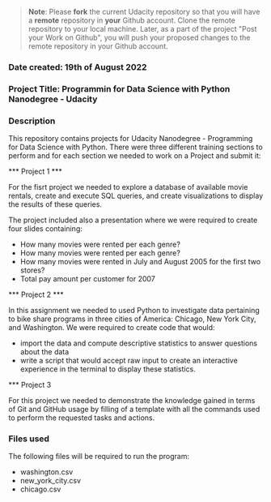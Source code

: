 >**Note**: Please **fork** the current Udacity repository so that you will have a **remote** repository in **your** Github account. Clone the remote repository to your local machine. Later, as a part of the project "Post your Work on Github", you will push your proposed changes to the remote repository in your Github account.

### Date created: 19th of August 2022


### Project Title: Programmin for Data Science with Python Nanodegree - Udacity


### Description
This repository contains projects for Udacity Nanodegree - Programming for Data Science with Python. There were three different training sections to perform and for each section we needed to work on a Project and submit it:

*** Project 1 ***

For the fisrt project we needed to explore a database of available movie rentals, create and execute SQL queries, and create visualizations to display the results of these queries.

The project included also a presentation where we were required to create four slides containing:

 - How many movies were rented per each genre?
 - How many movies were rented per each genre?
 - How many movies were rented in July and August 2005 for the first two stores?
 - Total pay amount per customer for 2007
 
 *** Project 2 ***

In this assignment we needed to used Python to investigate data pertaining to bike share programs in three cities of America: Chicago, New York City, and Washington. We were required to create code that would:

 - import the data and compute descriptive statistics to answer questions about the data
 - write a script that would accept raw input to create an interactive experience in the terminal to display these statistics.

*** Project 3 

For this project we needed to demonstrate the knowledge gained in terms of Git and GitHub usage by filling of a template with all the commands used to perform the requested tasks and actions.

### Files used
The following files will be required to run the program:

 - washington.csv 
 - new_york_city.csv 
 - chicago.csv
